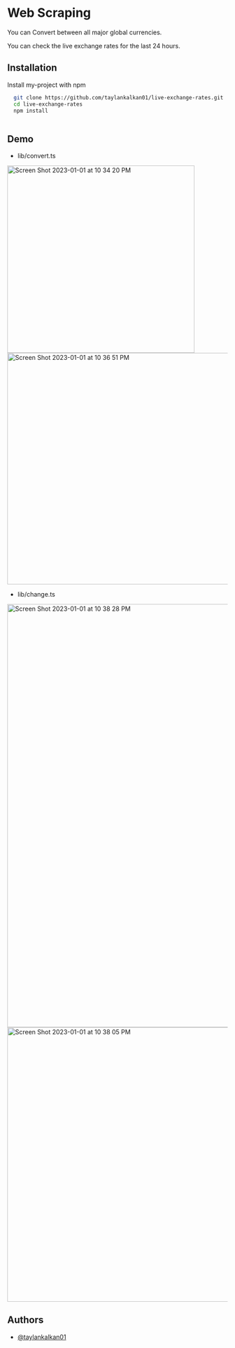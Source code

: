 
# Web Scraping

You can Convert between all major global currencies.

You can check the live exchange rates for the last 24 hours.



## Installation

Install my-project with npm

```bash
  git clone https://github.com/taylankalkan01/live-exchange-rates.git
  cd live-exchange-rates
  npm install
  
```
    
## Demo
* lib/convert.ts

<img width="428" alt="Screen Shot 2023-01-01 at 10 34 20 PM" src="https://user-images.githubusercontent.com/69582787/210182716-8035eccf-2eb2-4f26-9247-c126a3221409.png">
<img width="529" alt="Screen Shot 2023-01-01 at 10 36 51 PM" src="https://user-images.githubusercontent.com/69582787/210182749-4de57624-6a5d-493a-b0f5-dd95a14a0ad9.png">

* lib/change.ts

<img width="967" alt="Screen Shot 2023-01-01 at 10 38 28 PM" src="https://user-images.githubusercontent.com/69582787/210182802-44f809b4-f03e-4c6e-b68f-5d136208f5e4.png">
<img width="627" alt="Screen Shot 2023-01-01 at 10 38 05 PM" src="https://user-images.githubusercontent.com/69582787/210182804-0d1d6052-8a38-44c7-bbdc-207e130a1d05.png">


## Authors

- [@taylankalkan01](https://www.github.com/taylankalkan01)

